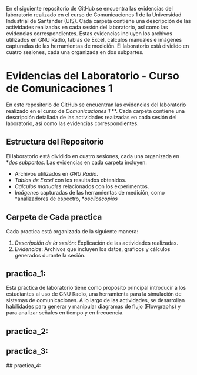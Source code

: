 En el siguiente repositorio de GitHub se encuentra las evidencias del  laboratorio realizado en el curso de Comunicaciones 1 de la Universidad Industrial de Santander (UIS). 
Cada carpeta contiene una descripción  de las actividades realizadas en cada sesión del laboratorio, así como las evidencias correspondientes. 
Estas evidencias incluyen los archivos utilizados en GNU Radio, tablas de Excel, cálculos manuales e imágenes capturadas de las herramientas de medición.
El laboratorio está dividido en cuatro sesiones, cada una organizada en dos subpartes. 
# Evidencias del Laboratorio - Curso de Comunicaciones 1 
En este repositorio de GitHub se encuentran las evidencias del laboratorio realizado en el curso de *Comunicaciones 1* **. Cada carpeta contiene una descripción detallada de las actividades realizadas en cada sesión del laboratorio, así como las evidencias correspondientes.

## Estructura del Repositorio

El laboratorio está dividido en cuatro sesiones, cada una organizada en **dos subpartes*. Las evidencias en cada carpeta incluyen:

- Archivos utilizados en *GNU Radio*.
- *Tablas de Excel* con los resultados obtenidos.
- *Cálculos manuales* relacionados con los experimentos.
- *Imágenes* capturadas de las herramientas de medición, como *analizadores de espectro, **osciloscopios*
## Carpeta de Cada practica
Cada practica está organizada de la siguiente manera:
1. *Descripción de la sesión*: Explicación de las actividades realizadas.
2. *Evidencias*: Archivos que incluyen los datos, gráficos y cálculos generados durante la sesión.

## practica_1:

Esta práctica de laboratorio tiene como propósito principal introducir a los estudiantes al uso de GNU Radio, una herramienta para la simulación de sistemas de comunicaciones. A lo largo de las actividades, se desarrollan habilidades para generar y manipular diagramas de flujo (Flowgraphs) y para analizar señales en tiempo y en frecuencia.

## practica_2:

## practica_3:

## practica_4:
